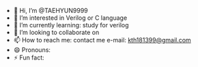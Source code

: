 - 👋 Hi, I’m @TAEHYUN9999
- 👀 I’m interested in Verilog or C language
- 🌱 I’m currently learning: study for verilog  
- 💞️ I’m looking to collaborate on 
- 📫 How to reach me: contact me e-mail: kth181399@gmail.com 
- 😄 Pronouns: 
- ⚡ Fun fact: 
<!---
TAEHYUN9999/TAEHYUN9999 is a ✨ special ✨ repository because its `README.md` (this file) appears on your GitHub profile.
You can click the Preview link to take a look at your changes.
--->
